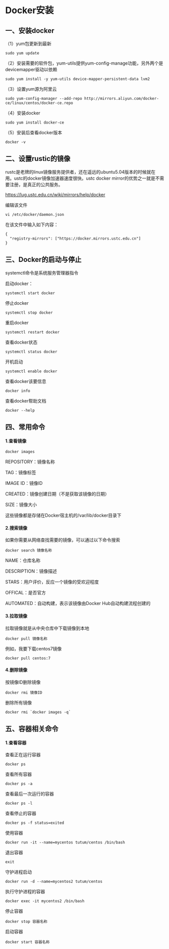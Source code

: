 # Docker安装

## 一、安装docker

（1）yum包更新到最新

```
sudo yum update
```

（2）安装需要的软件包，yum-utils提供yum-config-manage功能，另外两个是devicemapper驱动以依赖

```
sudo yum install -y yum-utils device-mapper-persistent-data lvm2
```

（3）设置yum源为阿里云

```
sudo yum-config-manager --add-repo http://mirrors.aliyun.com/docker-ce/linux/centos/docker-ce.repo
```

（4）安装docker

```
sudo yum install docker-ce
```

（5）安装后查看docker版本

```
docker -v
```

## 二、设置rustic的镜像

rustc是老牌的linux镜像服务提供者，还在遥远的ubuntu5.04版本的时候就在用。ustc的docker镜像加速器速度很快。ustc docker mirror的优势之一就是不需要注册，是真正的公共服务。

https://lug.ustc.edu.cn/wiki/mirrors/help/docker

编辑该文件

```
vi /etc/docker/daemon.json
```

在该文件中输入如下内容：

```
{
  "registry-mirrors": ["https://docker.mirrors.ustc.edu.cn"]
}
```

## 三、Docker的启动与停止

systemctl命令是系统服务管理器指令

启动docker：

```
systemctl start docker
```

停止docker

```
systemctl stop docker
```

重启docker

```
systemctl restart docker
```

查看docker状态

```
systemctl status docker
```

开机启动

```
systemctl enable docker
```

查看docker该要信息

```
docker info
```

查看docker帮助文档

```
docker --help
```

## 四、常用命令

#### 1.查看镜像

```
docker images
```

REPOSITORY：镜像名称

TAG：镜像标签

IMAGE ID：镜像ID

CREATED：镜像创建日期（不是获取该镜像的日期）

SIZE：镜像大小

这些镜像都是存储在Docker宿主机的/var/lib/docker目录下

#### 2.搜索镜像

如果你需要从网络查找需要的镜像，可以通过以下命令搜索

```
docker search 镜像名称
```

NAME：仓库名称

DESCRIPTION：镜像描述

STARS：用户评价，反应一个镜像的受欢迎程度

OFFICAL：是否官方

AUTOMATED：自动构建，表示该镜像由Docker Hub自动构建流程创建的

#### 3.拉取镜像

拉取镜像就是从中央仓库中下载镜像到本地

```
docker pull 镜像名称
```

例如，我要下载centos7镜像

```
docker pull centos:7
```

#### 4.删除镜像

按镜像ID删除镜像

```
docker rmi 镜像ID
```

删除所有镜像

```
docker rmi `docker images -q`
```

## 五、容器相关命令

#### 1.查看容器

查看正在运行容器

```
docker ps
```

查看所有容器

```
docker ps -a
```

查看最后一次运行的容器

```
docker ps -l
```

查看停止的容器

```
docker ps -f status=exited
```



使用容器

```
docker run -it --name=mycentos tutum/centos /bin/bash
```

退出容器

```
exit
```

守护进程启动

```
docker run -d --name=mycentos2 tutum/centos
```

执行守护进程的容器

```
docker exec -it mycentos2 /bin/bash
```



停止容器

```
docker stop 容器名称
```

启动容器

```
docker start 容器名称
```





















